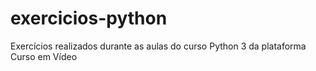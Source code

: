 # exercicios-python
Exercícios realizados durante as aulas do curso Python 3 da plataforma Curso em Vídeo
